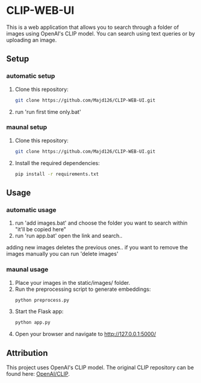 # CLIP-WEB-UI

This is a web application that allows you to search through a folder of images using OpenAI's CLIP model. You can search using text queries or by uploading an image.

## Setup

### automatic setup

1. Clone this repository:
   ```bash
   git clone https://github.com/Majd126/CLIP-WEB-UI.git
2. run 'run first time only.bat'

### maunal setup
1. Clone this repository:
   ```bash
   git clone https://github.com/Majd126/CLIP-WEB-UI.git
2. Install the required dependencies:
   ```bash
   pip install -r requirements.txt

## Usage

### automatic usage

1. run 'add images.bat' and choose the folder you want to search within "it'll be copied here"
2. run 'run app.bat' open the link and search..

adding new images deletes the previous ones.. if you want to remove the images manually you can run 'delete images'


### maunal usage
1. Place your images in the static/images/ folder.
2. Run the preprocessing script to generate embeddings:
   ```bash
   python preprocess.py
3. Start the Flask app:
   ```bash
   python app.py
4. Open your browser and navigate to http://127.0.0.1:5000/

## Attribution
This project uses OpenAI's CLIP model. The original CLIP repository can be found here: [OpenAI/CLIP](https://github.com/openai/CLIP).
